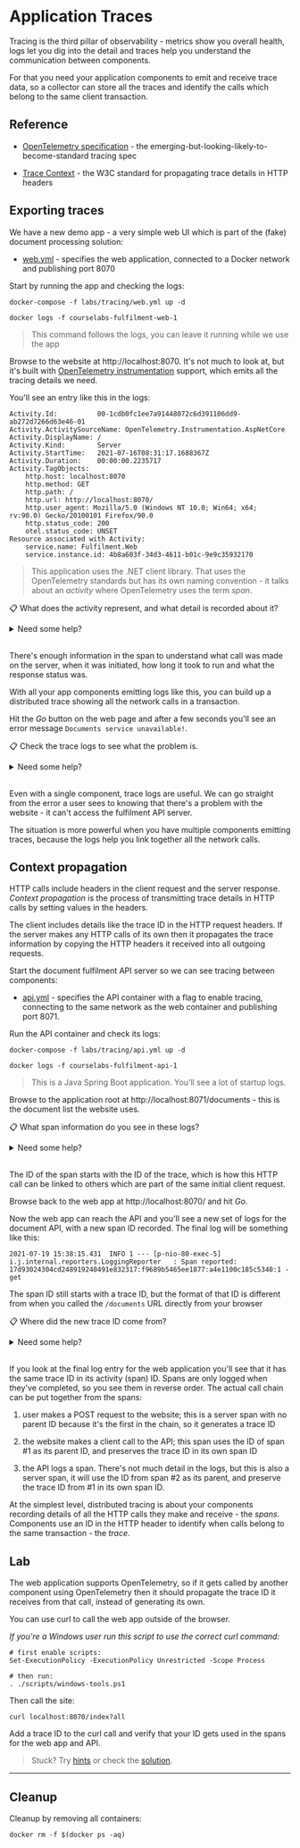 # Application Traces

Tracing is the third pillar of observability - metrics show you overall health, logs let you dig into the detail and traces help you understand the communication between components.

For that you need your application components to emit and receive trace data, so a collector can store all the traces and identify the calls which belong to the same client transaction.

## Reference

- [OpenTelemetry specification](https://github.com/open-telemetry/opentelemetry-specification/blob/main/specification/overview.md) - the emerging-but-looking-likely-to-become-standard tracing spec

- [Trace Context](https://www.w3.org/TR/trace-context/) - the W3C standard for propagating trace details in HTTP headers

## Exporting traces

We have a new demo app - a very simple web UI which is part of the (fake) document processing solution:

- [web.yml](./web.yml) - specifies the web application, connected to a Docker network and publishing port 8070

Start by running the app and checking the logs:

```
docker-compose -f labs/tracing/web.yml up -d

docker logs -f courselabs-fulfilment-web-1
```

> This command follows the logs, you can leave it running while we use the app

Browse to the website at http://localhost:8070. It's not much to look at, but it's built with [OpenTelemetry instrumentation](https://opentelemetry.io/docs/concepts/instrumenting/) support, which emits all the tracing details we need.

You'll see an entry like this in the logs:

```
Activity.Id:          00-1cdb0fc1ee7a91448072c6d391106dd9-ab272d7266d63e46-01
Activity.ActivitySourceName: OpenTelemetry.Instrumentation.AspNetCore
Activity.DisplayName: /
Activity.Kind:        Server
Activity.StartTime:   2021-07-16T08:31:17.1688367Z
Activity.Duration:    00:00:00.2235717
Activity.TagObjects:
    http.host: localhost:8070
    http.method: GET
    http.path: /
    http.url: http://localhost:8070/
    http.user_agent: Mozilla/5.0 (Windows NT 10.0; Win64; x64; rv:90.0) Gecko/20100101 Firefox/90.0
    http.status_code: 200
    otel.status_code: UNSET
Resource associated with Activity:
    service.name: Fulfilment.Web
    service.instance.id: 4b8a603f-34d3-4611-b01c-9e9c35932170
```

> This application uses the .NET client library. That uses the OpenTelemetry standards but has its own naming convention - it talks about an _activity_ where OpenTelemetry uses the term _span_.

📋 What does the activity represent, and what detail is recorded about it?

<details>
  <summary>Need some help?</summary>

This activity represents a call to the web server.

In each case there's ID to idenfity the span (activity), together with the kind of work, start time and duration.

Tags are used to store key details about the span - these are server calls so they record the HTTP method, URL path, response code etc.

</details><br/>

There's enough information in the span to understand what call was made on the server, when it was initiated, how long it took to run and what the response status was. 

With all your app components emitting logs like this, you can build up a distributed trace showing all the network calls in a transaction.

Hit the _Go_ button on the web page and after a few seconds you'll see an error message `Documents service unavailable!`.

📋 Check the trace logs to see what the problem is.

<details>
  <summary>Need some help?</summary>

Scroll up past the error messages in the logs and you'll see a trace like this:

```
Activity.DisplayName: HTTP GET
Activity.Kind:        Client
Activity.StartTime:   2021-07-19T15:13:36.1289362Z
Activity.Duration:    00:00:10.0518450
Activity.TagObjects:
    http.method: GET
    http.host: fulfilment-api
    http.url: http://fulfilment-api/documents
    otel.status_code: ERROR
    otel.status_description: Resource temporarily unavailable
```

This is a client activity, which means the span records details of the web component making an HTTP call to another component. The tags tell you the web app is trying to call `http://fulfilment-api/documents`, but the response is an error.

</details><br/>

Even with a single component, trace logs are useful. We can go straight from the error a user sees to knowing that there's a problem with the website - it can't access the fulfilment API server.

The situation is more powerful when you have multiple components emitting traces, because the logs help you link together all the network calls. 

## Context propagation

HTTP calls include headers in the client request and the server response. _Context propagation_ is the process of transmitting trace details in HTTP calls by setting values in the headers.

The client includes details like the trace ID in the HTTP request headers. If the server makes any HTTP calls of its own then it propagates the trace information by copying the HTTP headers it received into all outgoing requests.

Start the document fulfilment API server so we can see tracing between components:

- [api.yml](./api.yml) - specifies the API container with a flag to enable tracing, connecting to the same network as the web container and publishing port 8071.

Run the API container and check its logs:

```
docker-compose -f labs/tracing/api.yml up -d

docker logs -f courselabs-fulfilment-api-1
```

> This is a Java Spring Boot application. You'll see a lot of startup logs.

Browse to the application root at http://localhost:8071/documents - this is the document list the website uses.

📋 What span information do you see in these logs?

<details>
  <summary>Need some help?</summary>

This application doesn't print all the trace details in logs, but there is some interesting information there. 

The last few logs will have lines like this:

```
2021-07-19 15:27:52.048 DEBUG 1 --- [p-nio-80-exec-3] fulfilment.api.DocumentsController       : ** GET /documents called in trace id: ab5e7e2261cfc919, with baggage: null
...
2021-07-19 15:27:52.095  INFO 1 --- [p-nio-80-exec-3] i.j.internal.reporters.LoggingReporter   : Span reported: ab5e7e2261cfc919:ab5e7e2261cfc919:0:1 - get
```

The first log prints a trace ID, and the last log states that a span has been reported. 

</details><br/>

The ID of the span starts with the ID of the trace, which is how this HTTP call can be linked to others which are part of the same initial client request.

Browse back to the web app at http://localhost:8070/ and hit _Go_.

Now the web app can reach the API and you'll see a new set of logs for the document API, with a new span ID recorded. The final log will be something like this:

```
2021-07-19 15:38:15.431  INFO 1 --- [p-nio-80-exec-5] i.j.internal.reporters.LoggingReporter   : Span reported: 17d93024304cd248919240491e832317:f9689b5465ee1877:a4e1100c185c5340:1 - get
```

The span ID still starts with a trace ID, but the format of that ID is different from when you called the `/documents` URL directly from your browser

📋 Where did the new trace ID come from?

<details>
  <summary>Need some help?</summary>

This time the API wasn't the first client call - the website is the first call in the chain, and the API is next.

Check the trace logs in the web container to find the trace ID from your API log:

```
# Ctrl-C to exit the logs of the API

docker logs courselabs-fulfilment-web-1
```

Scroll up to the client trace where the web application calls the API, and you'll see an entry like this:

```
Activity.Id:          00-17d93024304cd248919240491e832317-a4e1100c185c5340-01
Activity.ParentId:    00-17d93024304cd248919240491e832317-a4ff2ebe2e663c4c-01
Activity.ActivitySourceName: OpenTelemetry.Instrumentation.Http
Activity.DisplayName: HTTP GET
Activity.Kind:        Client
Activity.StartTime:   2021-07-19T15:38:15.4166205Z
Activity.Duration:    00:00:00.0174145
Activity.TagObjects:
    http.method: GET
    http.host: fulfilment-api
    http.url: http://fulfilment-api/documents
    http.status_code: 200
```

This time the API call has succeeded, and the trace ID component of the activity ID matches the one in the API logs, `17d93024304cd248919240491e832317` in this case.

</details><br/>

If you look at the final log entry for the web application you'll see that it has the same trace ID in its activity (span) ID. Spans are only logged when they've completed, so you see them in reverse order. The actual call chain can be put together from the spans:

1. user makes a POST request to the website; this is a server span with no parent ID because it's the first in the chain, so it generates a trace ID

2. the website makes a client call to the API; this span uses the ID of span #1 as its parent ID, and preserves the trace ID in its own span ID

3. the API logs a span. There's not much detail in the logs, but this is also a server span, it will use the ID from span #2 as its parent, and preserve the trace ID from #1 in its own span ID.

At the simplest level, distributed tracing is about your components recording details of all the HTTP calls they make and receive - the _spans_. Components use an ID in the HTTP header to identify when calls belong to the same transaction - the _trace_.

## Lab

The web application supports OpenTelemetry, so if it gets called by another component using OpenTelemetry then it should propagate the trace ID it receives from that call, instead of generating its own.

You can use curl to call the web app outside of the browser.

_If you're a Windows user run this script to use the correct curl command:_

```
# first enable scripts:
Set-ExecutionPolicy -ExecutionPolicy Unrestricted -Scope Process

# then run:
. ./scripts/windows-tools.ps1
```

Then call the site:

```
curl localhost:8070/index?all
```

Add a trace ID to the curl call and verify that your ID gets used in the spans for the web app and API.

> Stuck? Try [hints](hints.md) or check the [solution](solution.md).

___
## Cleanup

Cleanup by removing all containers:

```
docker rm -f $(docker ps -aq)
```